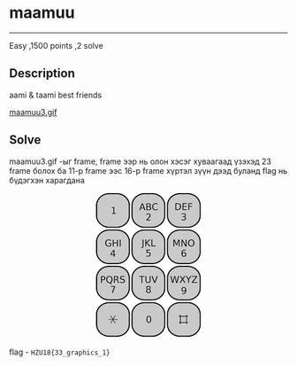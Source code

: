 # maamuu
***
Easy 
,1500 points
,2 solve

## Description
aami & taami best friends

<a href="">maamuu3.gif</a>
## Solve
maamuu3.gif -ыг frame, frame ээр нь олон хэсэг хуваагаад үзэхэд 23 frame болох ба 11-р frame ээс 16-р frame хүртэл
зүүн дээд буланд flag нь бүдэгхэн харагдана

<p align="center">
  <img src="https://github.com/Uz169/HZU18-2023-writeup/blob/main/Cryptography/Old%20but%20Gold/download.png">
</p>

flag - ``` HZU18{33_graphics_1} ```
